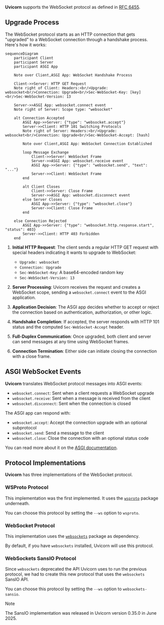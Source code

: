 **Uvicorn** supports the WebSocket protocol as defined in [RFC 6455](https://datatracker.ietf.org/doc/html/rfc6455).

## Upgrade Process

The WebSocket protocol starts as an HTTP connection that gets "upgraded" to a WebSocket connection through a handshake process. Here's how it works:

```
sequenceDiagram
    participant Client
    participant Server
    participant ASGI App

    Note over Client,ASGI App: WebSocket Handshake Process

    Client->>Server: HTTP GET Request
    Note right of Client: Headers:<br/>Upgrade: websocket<br/>Connection: Upgrade<br/>Sec-WebSocket-Key: [key]<br/>Sec-WebSocket-Version: 13

    Server->>ASGI App: websocket.connect event
    Note right of Server: Scope type: "websocket"

    alt Connection Accepted
        ASGI App->>Server: {"type": "websocket.accept"}
        Server->>Client: HTTP 101 Switching Protocols
        Note right of Server: Headers:<br/>Upgrade: websocket<br/>Connection: Upgrade<br/>Sec-WebSocket-Accept: [hash]

        Note over Client,ASGI App: WebSocket Connection Established

        loop Message Exchange
            Client->>Server: WebSocket Frame
            Server->>ASGI App: websocket.receive event
            ASGI App->>Server: {"type": "websocket.send", "text": "..."}
            Server->>Client: WebSocket Frame
        end

        alt Client Closes
            Client->>Server: Close Frame
            Server->>ASGI App: websocket.disconnect event
        else Server Closes
            ASGI App->>Server: {"type": "websocket.close"}
            Server->>Client: Close Frame
        end

    else Connection Rejected
        ASGI App->>Server: {"type": "websocket.http.response.start", "status": 403}
        Server->>Client: HTTP 403 Forbidden
    end
```

1. **Initial HTTP Request**: The client sends a regular HTTP GET request with special headers indicating it wants to upgrade to WebSocket:

   - `Upgrade: websocket`
   - `Connection: Upgrade`
   - `Sec-WebSocket-Key`: A base64-encoded random key
   - `Sec-WebSocket-Version: 13`

1. **Server Processing**: Uvicorn receives the request and creates a WebSocket scope, sending a `websocket.connect` event to the ASGI application.

1. **Application Decision**: The ASGI app decides whether to accept or reject the connection based on authentication, authorization, or other logic.

1. **Handshake Completion**: If accepted, the server responds with HTTP 101 status and the computed `Sec-WebSocket-Accept` header.

1. **Full-Duplex Communication**: Once upgraded, both client and server can send messages at any time using WebSocket frames.

1. **Connection Termination**: Either side can initiate closing the connection with a close frame.

## ASGI WebSocket Events

**Uvicorn** translates WebSocket protocol messages into ASGI events:

- `websocket.connect`: Sent when a client requests a WebSocket upgrade
- `websocket.receive`: Sent when a message is received from the client
- `websocket.disconnect`: Sent when the connection is closed

The ASGI app can respond with:

- `websocket.accept`: Accept the connection upgrade with an optional subprotocol
- `websocket.send`: Send a message to the client
- `websocket.close`: Close the connection with an optional status code

You can read more about it on the [ASGI documentation](https://asgi.readthedocs.io/en/latest/specs/www.html#websocket).

## Protocol Implementations

**Uvicorn** has three implementations of the WebSocket protocol.

### WSProto Protocol

This implementation was the first implemented. It uses the [`wsproto`](https://python-hyper.org/projects/wsproto/en/stable/) package underneath.

You can choose this protocol by setting the `--ws` option to `wsproto`.

### WebSocket Protocol

This implementation uses the [`websockets`](https://websockets.readthedocs.io/) package as dependency.

By default, if you have `websockets` installed, Uvicorn will use this protocol.

### WebSockets SansIO Protocol

Since `websockets` deprecated the API Uvicorn uses to run the previous protocol, we had to create this new protocol that uses the `websockets` SansIO API.

You can choose this protocol by setting the `--ws` option to `websockets-sansio`.

Note

The SansIO implementation was released in Uvicorn version 0.35.0 in June 2025.
